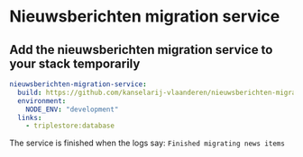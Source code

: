 # Nieuwsberichten migration service

## Add the nieuwsberichten migration service to your stack temporarily

``` yaml
nieuwsberichten-migration-service:
  build: https://github.com/kanselarij-vlaanderen/nieuwsberichten-migration-service.git
  environment:
    NODE_ENV: "development"
  links:
    - triplestore:database
```

The service is finished when the logs say: `Finished migrating news items`

